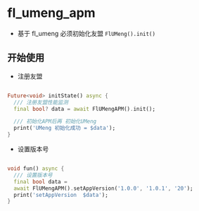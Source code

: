 # fl_umeng_apm

- 基于 fl_umeng 必须初始化友盟 `FlUMeng().init()`

## 开始使用

- 注册友盟

```dart

Future<void> initState() async {
  /// 注册友盟性能监测
  final bool? data = await FlUMengAPM().init();

  /// 初始化APM后再 初始化UMeng
  print('UMeng 初始化成功 = $data');
}

```

- 设置版本号

```dart

void fun() async {
  /// 设置版本号
  final bool data =
  await FlUMengAPM().setAppVersion('1.0.0', '1.0.1', '20');
  print('setAppVersion  $data');
}
```